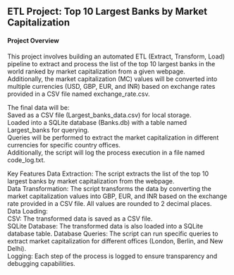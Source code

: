 ## ETL Project: Top 10 Largest Banks by Market Capitalization
#### Project Overview
This project involves building an automated ETL (Extract, Transform, Load) pipeline to extract and process the list of the top 10 largest banks in the world ranked by market capitalization from a given webpage.  
Additionally, the market capitalization (MC) values will be converted into multiple currencies (USD, GBP, EUR, and INR) based on exchange rates provided in a CSV file named exchange_rate.csv.

The final data will be:  
Saved as a CSV file (Largest_banks_data.csv) for local storage.  
Loaded into a SQLite database (Banks.db) with a table named Largest_banks for querying.  
Queries will be performed to extract the market capitalization in different currencies for specific country offices.  
Additionally, the script will log the process execution in a file named code_log.txt.

Key Features
Data Extraction: The script extracts the list of the top 10 largest banks by market capitalization from the webpage.<br>
Data Transformation: The script transforms the data by converting the market capitalization values into GBP, EUR, and INR based on the exchange rate provided in a CSV file. All values are rounded to 2 decimal places.<br>
Data Loading:   
CSV: The transformed data is saved as a CSV file.   
SQLite Database: The transformed data is also loaded into a SQLite database table.
Database Queries: The script can run specific queries to extract market capitalization for different offices (London, Berlin, and New Delhi).  
Logging: Each step of the process is logged to ensure transparency and debugging capabilities.

